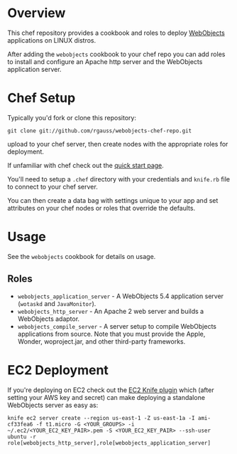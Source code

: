 Overview
========

This chef repository provides a cookbook and roles to deploy [WebObjects](http://en.wikipedia.org/wiki/WebObjects) applications
on LINUX distros.

After adding the `webobjects` cookbook to your chef repo you can add roles to install and configure an
Apache http server and the WebObjects application server.


Chef Setup
==========

Typically you'd fork or clone this repository:

	git clone git://github.com/rgauss/webobjects-chef-repo.git

upload to your chef server, then create nodes with the appropriate roles for deployment.

If unfamiliar with chef check out the [quick start page](http://wiki.opscode.com/display/chef/Quick+Start).

You'll need to setup a `.chef` directory with your credentials and `knife.rb` file to connect to your chef server.

You can then create a data bag with settings unique to your app and set attributes on your chef nodes or roles
that override the defaults.


Usage
=====

See the `webobjects` cookbook for details on usage.


Roles
-----

* `webobjects_application_server` - A WebObjects 5.4 application server (`wotaskd` and `JavaMonitor`).
* `webobjects_http_server` - An Apache 2 web server and builds a WebObjects adaptor.
* `webobjects_compile_server` - A server setup to compile WebObjects applications from source.  Note that you must provide
the Apple, Wonder, woproject.jar, and other third-party frameworks.


EC2 Deployment
==============

If you're deploying on EC2 check out the [EC2 Knife plugin](http://help.opscode.com/kb/knife/knife-plugins-ec2) which
(after setting your AWS key and secret) can make deploying a standalone WebObjects server as easy as:

	knife ec2 server create --region us-east-1 -Z us-east-1a -I ami-cf33fea6 -f t1.micro -G <YOUR_GROUPS> -i ~/.ec2/<YOUR_EC2_KEY_PAIR>.pem -S <YOUR_EC2_KEY_PAIR> --ssh-user ubuntu -r role[webobjects_http_server],role[webobjects_application_server]

